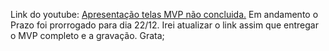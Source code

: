 Link do youtube: [Apresentação telas MVP não concluida.]()
Em andamento o Prazo foi prorrogado para dia 22/12. Irei atualizar o link assim que entregar o MVP completo e a gravação. Grata;